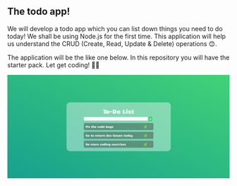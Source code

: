 ## The todo app!

We will develop a todo app which you can list down things you need to do today! We shall be using Node.js for the first time. This application will help us understand the CRUD (Create, Read, Update & Delete) operations 😊.

The application will be the like one below. In this repository you will have the starter pack. Let get coding! 💪🏾

![Todo app](todo.png)